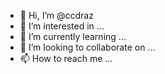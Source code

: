 - 👋 Hi, I’m @ccdraz
- 👀 I’m interested in ...
- 🌱 I’m currently learning ...
- 💞️ I’m looking to collaborate on ...
- 📫 How to reach me ...

<!---
ccdraz/ccdraz is a ✨ special ✨ repository because its `README.md` (this file) appears on your GitHub profile.
You can click the Preview link to take a look at your changes.
--->
